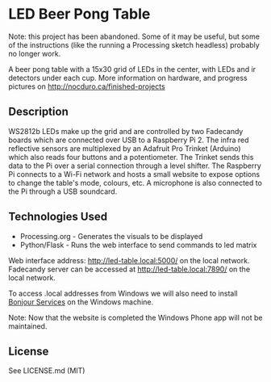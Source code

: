 # LED Beer Pong Table
Note: this project has been abandoned. Some of it may be useful, but some of the instructions (like the running a Processing sketch headless) probably no longer work.

A beer pong table with a 15x30 grid of LEDs in the center, with LEDs and ir detectors under each cup. More information on hardware, and progress pictures on http://nocduro.ca/finished-projects

## Description
WS2812b LEDs make up the grid and are controlled by two Fadecandy boards which are connected over USB to a Raspberry Pi 2. The infra red reflective sensors are multiplexed by an Adafruit Pro Trinket (Arduino) which also reads four buttons and a potentiometer. The Trinket sends this data to the Pi over a serial connection through a level shifter. The Raspberry Pi connects to a Wi-Fi network and hosts a small website to expose options to change the table's mode, colours, etc. A microphone is also connected to the Pi through a USB soundcard.


## Technologies Used
* Processing.org - Generates the visuals to be displayed
* Python/Flask - Runs the web interface to send commands to led matrix


Web interface address: http://led-table.local:5000/ on the local network.  
Fadecandy server can be accessed at http://led-table.local:7890/ on the local network.

To access .local addresses from Windows we will also need to install [Bonjour Services](http://support.apple.com/kb/DL999) on the Windows machine.

Note: Now that the website is completed the Windows Phone app will not be maintained.

## License
See LICENSE.md (MIT)
